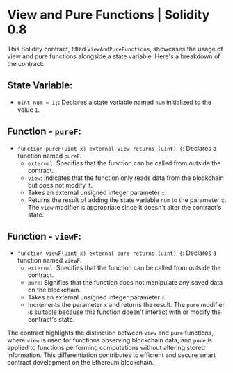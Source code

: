 # View and Pure Functions | Solidity 0.8 

This Solidity contract, titled `ViewAndPureFunctions`, showcases the usage of view and pure functions alongside a state variable. Here's a breakdown of the contract:

## State Variable:

- `uint num = 1;`: Declares a state variable named `num` initialized to the value `1`.

## Function - `pureF`:

- `function pureF(uint x) external view returns (uint) {`: Declares a function named `pureF`.
  - `external`: Specifies that the function can be called from outside the contract.
  - `view`: Indicates that the function only reads data from the blockchain but does not modify it.
  - Takes an external unsigned integer parameter `x`.
  - Returns the result of adding the state variable `num` to the parameter `x`. The `view` modifier is appropriate since it doesn't alter the contract's state.

## Function - `viewF`:

- `function viewF(uint x) external pure returns (uint) {`: Declares a function named `viewF`.
  - `external`: Specifies that the function can be called from outside the contract.
  - `pure`: Signifies that the function does not manipulate any saved data on the blockchain.
  - Takes an external unsigned integer parameter `x`.
  - Increments the parameter `x` and returns the result. The `pure` modifier is suitable because this function doesn't interact with or modify the contract's state.

The contract highlights the distinction between `view` and `pure` functions, where `view` is used for functions observing blockchain data, and `pure` is applied to functions performing computations without altering stored information. This differentiation contributes to efficient and secure smart contract development on the Ethereum blockchain.